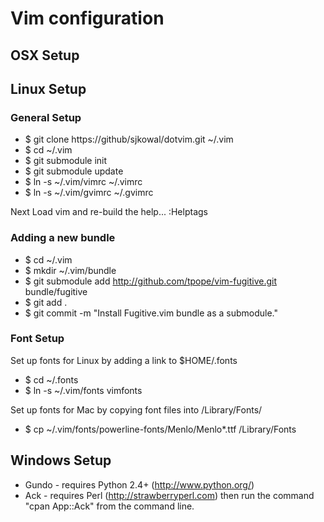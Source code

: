 # Vim configuration #

## OSX Setup ##

## Linux Setup ##

### General Setup ###
* $ git clone https://github/sjkowal/dotvim.git ~/.vim
* $ cd ~/.vim
* $ git submodule init
* $ git submodule update
* $ ln -s ~/.vim/vimrc ~/.vimrc
* $ ln -s ~/.vim/gvimrc ~/.gvimrc

Next Load vim and re-build the help...
:Helptags

### Adding a new bundle ###
* $ cd ~/.vim
* $ mkdir ~/.vim/bundle
* $ git submodule add http://github.com/tpope/vim-fugitive.git bundle/fugitive
* $ git add .
* $ git commit -m "Install Fugitive.vim bundle as a submodule."

### Font Setup ###
Set up fonts for Linux by adding a link to $HOME/.fonts
* $ cd ~/.fonts
* $ ln -s ~/.vim/fonts vimfonts

Set up fonts for Mac by copying font files into /Library/Fonts/
* $ cp ~/.vim/fonts/powerline-fonts/Menlo/Menlo*.ttf /Library/Fonts

## Windows Setup ##
* Gundo - requires Python 2.4+ (http://www.python.org/)
* Ack - requires Perl (http://strawberryperl.com) then run the command "cpan
  App::Ack" from the command line.

